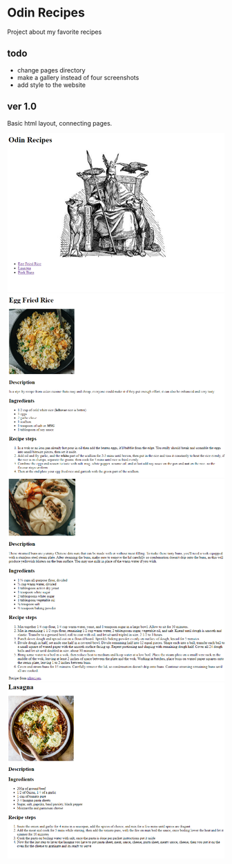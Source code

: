 # Odin Recipes
Project about my favorite recipes

## todo
- change pages directory
- make a gallery instead of four screenshots
- add style to the website

## ver 1.0
Basic html layout, connecting pages.

![basic layout 1.0](/readme/Screenshot_20.png "ver 1.0")
![basic layout 1.0](/readme/Screenshot_21.png "ver 1.0")
![basic layout 1.0](/readme/Screenshot_22.png "ver 1.0")
![basic layout 1.0](/readme/Screenshot_23.png "ver 1.0")